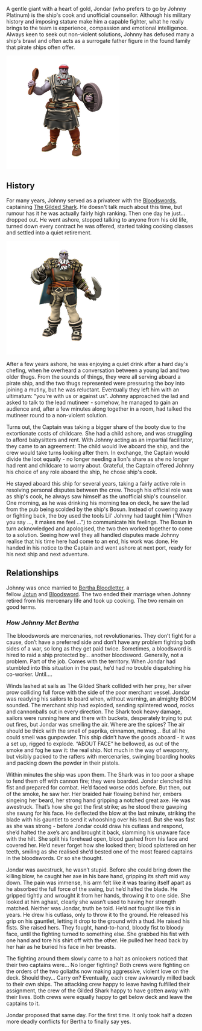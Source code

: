 A gentle giant with a heart of gold, Jondar (who prefers to go by Johnny Platinum) is the ship's cook and unofficial counsellor. Although his military history and imposing stature make him a capable fighter, what he really brings to the team is experience, compassion and emotional intelligence. Always keen to seek out non-violent solutions, Johnny has defused many a ship's brawl and often acts as a surrogate father figure in the found family that pirate ships often offer.

![](JohnnyPlatinum.png)

## History

For many years, Johnny served as a privateer with the [Bloodswords](../../Organisations/Bloodswords/Bloodswords.md), captaining [The Gilded Shark](../../Organisations/Bloodswords/Ships/The%20Gilded%20Shark.md). He doesn't talk much about this time, but rumour has it he was actually fairly high ranking. Then one day he just... dropped out. He went ashore, stopped talking to anyone from his old life, turned down every contract he was offered, started taking cooking classes and settled into a quiet retirement.

![](JondarPlatinumfist.png)

After a few years ashore, he was enjoying a quiet drink after a hard day's chefing, when he overheard a conversation between a young lad and two older thugs. From the sounds of things, they were all serving aboard a pirate ship, and the two thugs represented were pressuring the boy into joining a mutiny, but he was reluctant. Eventually they left him with an ultimatum: "you're with us or against us". Johnny approached the lad and asked to talk to the lead mutineer - somehow, he managed to gain an audience and, after a few minutes along together in a room, had talked the mutineer round to a non-violent solution.

Turns out, the Captain was taking a bigger share of the booty due to the extortionate costs of childcare. She had a child ashore, and was struggling to afford babysitters and rent. With Johnny acting as an impartial facilitator, they came to an agreement: The child would live aboard the ship, and the crew would take turns looking after them. In exchange, the Captain would divide the loot equally - no longer needing a lion's share as she no longer had rent and childcare to worry about. Grateful, the Captain offered Johnny his choice of any role aboard the ship, he chose ship's cook.

He stayed aboard this ship for several years, taking a fairly active role in resolving personal disputes between the crew. Though his official role was as ship's cook, he always saw himself as the unofficial ship's counsellor. One morning, as he was drinking his morning tea on deck, he saw the lad from the pub being scolded by the ship's Bosun. Instead of cowering away or fighting back, the boy used the tools Lil' Johnny had taught him ("When you say ..., it makes me feel ...") to communicate his feelings. The Bosun in turn acknowledged and apologised, the two then worked together to come to a solution. Seeing how well they all handled disputes made Johnny realise that his time here had come to an end, his work was done. He handed in his notice to the Captain and went ashore at next port, ready for his next ship and next adventure.

## Relationships

Johnny was once married to [Bertha Bloodletter](Bertha%20Bloodletter.md), a fellow [Jotun](../../Species/Homonid/Jotun.md) and [Bloodsword](../../Organisations/Bloodswords/Bloodswords.md). The two ended their marriage when Johnny retired from his mercenary life and took up cooking. The two remain on good terms.

### _How Johnny Met Bertha_

The bloodswords are mercenaries, not revolutionaries. They don’t fight for a cause, don’t have a preferred side and don’t have any problem fighting both sides of a war, so long as they get paid twice. Sometimes, a bloodsword is hired to raid a ship protected by… another bloodsword. Generally, not a problem. Part of the job. Comes with the territory. When Jondar had stumbled into this situation in the past, he’d had no trouble dispatching his co-worker. Until….

Winds lashed at sails as The Gilded Shark collided with her prey, her silver prow colliding full force with the side of the poor merchant vessel. Jondar was readying his sailors to board when, without warning, an almighty BOOM sounded. The merchant ship had exploded, sending splintered wood, rocks and cannonballs out in every direction. The Shark took heavy damage, sailors were running here and there with buckets, desperately trying to put out fires, but Jondar was smelling the air. Where are the spices? The air should be thick with the smell of paprika, cinnamon, nutmeg… But all he could smell was gunpowder. This ship didn’t have the goods aboard - it was a set up, rigged to explode. “ABOUT FACE” he bellowed, as out of the smoke and fog he saw it: the real ship. Not much in the way of weaponry, but visibly packed to the rafters with mercenaries, swinging boarding hooks and packing down the powder in their pistols.

Within minutes the ship was upon them. The Shark was in too poor a shape to fend them off with cannon fire; they were boarded. Jondar clenched his fist and prepared for combat. He’d faced worse odds before. But then, out of the smoke, he saw her. Her braided hair flowing behind her, embers singeing her beard, her strong hand gripping a notched great axe. He was awestruck. That’s how she got the first strike; as he stood there gawping she swung for his face. He deflected the blow at the last minute, striking the blade with his gauntlet to send it whooshing over his head. But she was fast as she was strong - before Jondar could draw his cutlass and respond, she’d halted the axe’s arc and brought it back, slamming his unaware face with the hilt. She split his forehead open, blood gushed from his face and covered her. He’d never forget how she looked then; blood splattered on her teeth, smiling as she realised she’d bested one of the most feared captains in the bloodswords. Or so she thought.

Jondar was awestruck, he wasn’t stupid. Before she could bring down the killing blow, he caught her axe in his bare hand, gripping its shaft mid way down. The pain was immense, his arm felt like it was tearing itself apart as he absorbed the full force of the swing, but he’d halted the blade. He gripped tightly and wrought it from her hands, throwing it to one side. She looked at him aghast, clearly she wasn’t used to having her strength matched. Neither was Jondar, truth be told. He‘d not fought like this in years. He drew his cutlass, only to throw it to the ground. He released his grip on his gauntlet, letting it drop to the ground with a thud. He raised his fists. She raised hers. They fought, hand-to-hand, bloody fist to bloody face, until the fighting turned to something else. She grabbed his fist with one hand and tore his shirt off with the other. He pulled her head back by her hair as he buried his face in her breasts.

The fighting around them slowly came to a halt as onlookers noticed that their two captains were… No longer fighting? Both crews were fighting on the orders of the two goliaths now making aggressive, violent love on the deck. Should they… Carry on? Eventually, each crew awkwardly milled back to their own ships. The attacking crew happy to leave having fulfilled their assignment, the crew of the Gilded Shark happy to have gotten away with their lives. Both crews were equally happy to get below deck and leave the captains to it.

Jondar proposed that same day. For the first time. It only took half a dozen more deadly conflicts for Bertha to finally say yes.